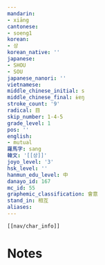 ```yaml
---
mandarin:
- xiāng
cantonese:
- soeng1
korean:
- 상
korean_native: ''
japanese:
- SHOU
- SOU
japanese_nanori: ''
vietnamese:
middle_chinese_initial: s
middle_chinese_final: ɨɐŋ
stroke_count: '9'
radical: 目
skip_number: 1-4-5
grade_level: 1
pos: ''
english:
- mutual
羅馬字: sang
韓文: '[[상]]'
joyo_level: '3'
hsk_level: ''
hanmun_edu_level: 中
danayo_id: 167
mc_id: 55
graphemic_classification: 會意
stand_in: 相互
aliases:
---
```

```meta-bind-embed
[[nav/char_info]]
```

# Notes
